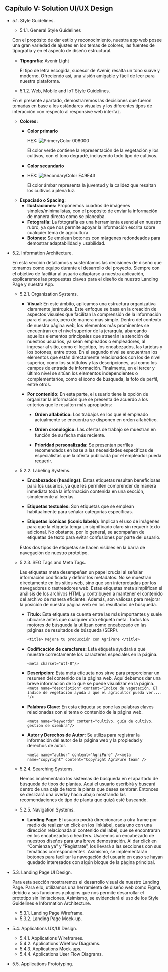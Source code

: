 ## Capítulo V: Solution UI/UX Design
- 5.1. Style Guidelines.
  - 5.1.1. General Style Guidelines
  
  Con el propósito de dar estilo y reconocimiento, nuestra app web posee una gran variedad de ajustes en los temas de colores, las fuentes de tipografía y en el aspecto de diseño estructural. 
  - **Tipografía:** Avenir Light

    El tipo de letra escogida, sucesor de Avenir, resalta un tono   suave y moderno. Ofreciendo así, una visión amigable y fácil de   leer para nuestra plataforma.

  
  - 5.1.2. Web, Mobile and IoT Style Guidelines.
  
  En el presente apartado, demostraremos las decisiones que fueron tomadas en base a los estándares visuales y los diferentes tipos de interacción con respecto al responsive web interfaz.

  - **Colores:** 
    - **Color primario**
  
      HEX:  ![PrimeryColor](https://media.discordapp.net/attachments/1063259243727306824/1155576290246660096/image.png) 008000

      El color verde contiene la representación de la vegetación y los cultivos, con el tono degradé, incluyendo todo tipo de cultivos.
    - **Color secundario**
    - 
      HEX: ![SecondaryColor](https://media.discordapp.net/attachments/1063259243727306824/1155576306969362483/image.png) E49E43

      El color ámbar representa la juventud y la calidez que resaltan los cultivos a plena luz.
  - **Espaciado o Spacing:**
    - **Ilustraciones:**
      Proponemos cuadros de imágenes simples/minimalistas, con el propósito de enviar la información de manera directa como se planeaba.
    - **Fotografía:**
      La fotografía es una herramienta esencial en nuestro rubro, ya que nos permite apoyar la información escrita sobre cualquier tema de agricultura.
    - **Botones:**
      Se emplean botones con márgenes redondeados para demostrar adaptabilidad y usabilidad.



- 5.2. Information Architecture.
  
  En esta sección detallamos y sustentamos las decisiones de diseño que tomamos como equipo durante el desarrollo del proyecto. Siempre con el objetivo de facilitar al usuario adaptarse a nuestra aplicación, explicaremos las propuestas claves para el diseño de nuestro Landing Page y nuestra App.
  - 5.2.1. Organization Systems.
    - **Visual:** En este ámbito, aplicamos una estructura organizativa claramente jerárquica. Este enfoque se basa en la creación de aspectos visuales que facilitan la comprensión de la información para el usuario, pero de manera más simple. Dentro del contexto de nuestra página web, los elementos más prominentes se encuentran en el nivel superior de la jerarquía, abarcando aquellos elementos principales que atraerán la atención de nuestros usuarios, ya sean empleados o empleadores, al ingresar al sitio, como el logotipo, los encabezados, las tarjetas y los botones, entre otros. En el segundo nivel se encuentran los elementos que están directamente relacionados con los de nivel superior, como los subtítulos y las descripciones, así como los campos de entrada de información. Finalmente, en el tercer y último nivel se sitúan los elementos independientes o complementarios, como el icono de búsqueda, la foto de perfil, entre otros.
    - **Por contenido:** En esta parte, el usuario tiene la opción de organizar la información que se presenta de acuerdo a los criterios que le resulten más apropiados:

      - **Orden alfabético:** Los trabajos en los que el empleado       actualmente se encuentra se disponen en orden alfabético.

      - **Orden cronológico:** Las ofertas de trabajo se muestran en      función de su fecha más reciente.

      - **Prioridad personalizada:** Se presentan perfiles recomendados en      base a las necesidades específicas de especialistas que la      oferta publicada por el empleador pueda requerir.    
  - 5.2.2. Labeling Systems.
    - **Encabezados (headings):** Estas etiquetas resultan beneficiosas para los usuarios, ya que les permiten comprender de manera inmediata toda la información contenida en una sección, simplemente al leerlas.

    - **Etiquetas textuales:** Son etiquetas que se emplean habitualmente para señalar categorías específicas.

    - **Etiquetas icónicas (iconic labels):** Implican el uso de imágenes para que la etiqueta tenga un significado claro sin requerir texto adicional. No obstante, por lo general, se acompañan de etiquetas de texto para evitar confusiones por parte del usuario.

    Estos dos tipos de etiquetas se hacen visibles en la barra de navegación de nuestro prototipo.
  - 5.2.3. SEO Tags and Meta Tags.

    Las etiquetas meta desempeñan un papel crucial al señalar información codificada y definir los metadatos. No se muestran directamente en los sitios web, sino que son interpretadas por los navegadores o rastreadores web. Estas etiquetas meta simplifican el análisis de los archivos HTML y contribuyen a mantener el contenido del archivo de manera eficiente. Además, son valiosas para mejorar la posición de nuestra página web en los resultados de búsqueda.

    - **Titulo:** Esta etiqueta se cuenta entre las más importantes y suele ubicarse antes que cualquier otra etiqueta meta. Todos los motores de búsqueda la utilizan como encabezado en las páginas de resultados de búsqueda (SERP).
  
      ```<title> Mejora tu producción con AgriPure </title>```

    - **Codificación de caracteres:** Esta etiqueta ayudará a que muestre correctamente los caracteres especiales en la página. 
  
      ``` <meta charset="utf-8"/> ```
    - **Descripcion:** Esta meta etiqueta nos sirve para proporcionar un resumen del contenido de la página web. Aquí debemos dar una breve información de lo que se puede visualizar en la página.
      ```<meta name="description" content="Índice de vegetación. El índice de vegetación ayuda a que el agricultor pueda ver.... "/> ```
    - **Palabras Clave:** En esta etiqueta se pone las palabras claves relacionadas con el tema o contenido de la página web.

        ``` <meta name="keywords" content="cultivo, guía de cultivo, gestión de siembra"/>  ```

    - **Autor y Derechos de Autor:** Se utiliza para registrar la información del autor de la página web y la propiedad y derechos de autor.

       ``` <meta name="author" content="AgriPure" /><meta name="copyright" content="Copyright AgriPure team" /> ```

  - 5.2.4. Searching Systems.

    Hemos implementado los sistemas de búsqueda en el apartado de búsqueda de tipos de plantas.  Aquí el usuario escribirá y buscará dentro de una caja de texto la planta que desea sembrar. Entonces se deslizará una overlay hacia abajo mostrando las recomendaciones de tipo de planta que quizá esté buscando.
  - 5.2.5. Navigation Systems.
      - **Landing Page:** 
      El usuario podrá direccionarse a otra frame por medio de realizar un click en los linklabel, cada uno con una dirección relacionada al contenido del label, que se encontraran en los encabezados o headers. Usaremos un encabezado de nuestros diseños para una breve demostración. Al dar click en “Comienza ya” y “Registrate”, los llevará a las secciones con sus temáticas correspondientes. Asimismo, se implementarán botones para facilitar la navegación del usuario en caso se hayan quedado interesados con algún bloque de la página principal.

- 5.3. Landing Page UI Design.
  
    Para esta sección mostraremos el desarrollo visual de nuestro Landing Page. Para ello, utilizamos una herramienta de diseño web como Figma, debido a sus funciones y plugins que nos permite desarrollar el prototipo sin limitaciones. Asimismo, se evidenciará el uso de los Style Guidelines e Information Architecture.
  - 5.3.1. Landing Page Wireframe.
  - 5.3.2. Landing Page Mock-up.
- 5.4. Applications UX/UI Design.
  - 5.4.1. Applications Wireframes.
  - 5.4.2. Applications Wireflow Diagrams.
  - 5.4.3. Applications Mock-ups.
  - 5.4.4. Applications User Flow Diagrams.
- 5.5. Applications Prototyping.
  
